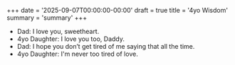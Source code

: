 +++
date = '2025-09-07T00:00:00-00:00'
draft = true
title = '4yo Wisdom'
summary = 'summary'
+++

- Dad: I love you, sweetheart.
- 4yo Daughter: I love you too, Daddy.
- Dad: I hope you don’t get tired of me saying that all the time.
- 4yo Daughter: I'm never too tired of love.
